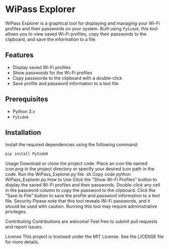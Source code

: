 # WiPass Explorer

WiPass Explorer is a graphical tool for displaying and managing your Wi-Fi profiles and their passwords on your system. Built using `PySide6`, this tool allows you to view saved Wi-Fi profiles, copy their passwords to the clipboard, and save the information to a file.

## Features

- Display saved Wi-Fi profiles
- Show passwords for the Wi-Fi profiles
- Copy passwords to the clipboard with a double-click
- Save profile and password information to a text file

## Prerequisites

- Python 3.x
- `PySide6`

## Installation

Install the required dependencies using the following command:

```sh
pip install PySide6
```

Usage
Download or clone the project code.
Place an icon file named icon.png in the project directory or specify your desired icon path in the code.
Run the WiPass_Explorer.py file:
sh
Copy code
python WiPass_Explorer.py
How to Use
Click the "Show Wi-Fi Profiles" button to display the saved Wi-Fi profiles and their passwords.
Double-click any cell in the password column to copy the password to the clipboard.
Click the "Save to File" button to save the profile and password information to a text file.
Security
Please note that this tool reveals Wi-Fi passwords, and it should be used with caution. Running this tool may require administrative privileges.

Contributing
Contributions are welcome! Feel free to submit pull requests and report issues.

License
This project is licensed under the MIT License. See the LICENSE file for more details.